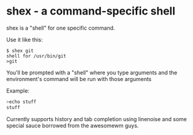shex - a command-specific shell
====

shex is a "shell" for one specific command.

Use it like this:
```
$ shex git
shell for /usr/bin/git
>git 
```
You'll be prompted with a "shell" where you type arguments and the environment's command will be run with those arguments

Example:
```bash
>echo stuff
stuff
```

Currently supports history and tab completion using linenoise and some special sauce borrowed from the awesomewm guys.
